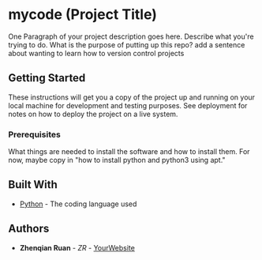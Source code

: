 # mycode (Project Title)

One Paragraph of your project description goes here. Describe what you're trying to do.
What is the purpose of putting up this repo?
add a sentence about wanting to learn how to version control projects

## Getting Started

These instructions will get you a copy of the project up and running on your local machine
for development and testing purposes. See deployment for notes on how to deploy the project
on a live system.

### Prerequisites

What things are needed to install the software and how to install them. For now, maybe copy in
"how to install python and python3 using apt."

## Built With

* [Python](https://www.python.org/) - The coding language used

## Authors

* **Zhenqian Ruan** - *ZR* - [YourWebsite](https://example.com/)
